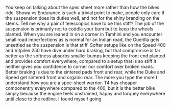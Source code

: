 You keep on talking about the spec sheet more rather than how the bikes ride. Showa vs Endurance is such a trivial point to make, people only care if the suspension does its duties well, and not for the shiny branding on the stems. Tell me why a pair of telescopics have to be this stiff? The job of the suspension is primarily not to coddle your bum but to keep the wheels planted. When you are leaned in on a corner in Tamhini and you encounter small road imperfections as is normal for an Indian road, the Guerilla gets unsettled as the suspension is that stiff. Softer setups like on the Speed 400 and Vitpilen 250 have dive under hard braking, but that compromise is far better as the softness absorbs smaller bumps keeping the front end planted and provides comfort everywhere, compared to a setup that is so stiff it neither gives you confidence to corner nor comfort over broken roads. Better braking is due to the sintered pads front and rear, while the Duke and Speed get sintered front and organic rear. The more you type the more I understand how you are a spec-sheet warrior. T4 has cheaper componentry everywhere compared to the 400, but it is the better bike simply because the engine feels unstrained, happy and torquey everywhere until close to the redline. I found myself going 